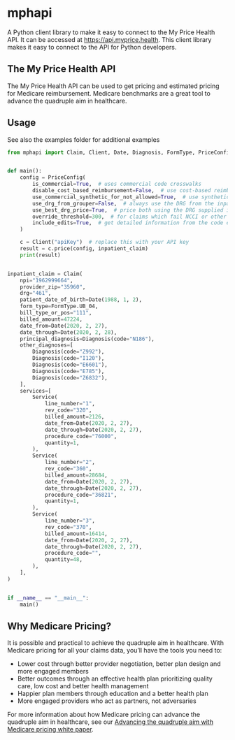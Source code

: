 # mphapi

A Python client library to make it easy to connect to the My Price Health API. It can be accessed at https://api.myprice.health. This client library makes it easy to connect to the API for Python developers.

## The My Price Health API

The My Price Health API can be used to get pricing and estimated pricing for Medicare reimbursement. Medicare benchmarks are a great tool to advance the quadruple aim in healthcare.

## Usage

See also the examples folder for additional examples

```python
from mphapi import Claim, Client, Date, Diagnosis, FormType, PriceConfig, Service


def main():
    config = PriceConfig(
        is_commercial=True,  # uses commercial code crosswalks
        disable_cost_based_reimbursement=False,  # use cost-based reimbursement for MAC priced line-items
        use_commercial_synthetic_for_not_allowed=True,  # use synthetic Medicare for line items not allowed by Medicare, but which may still be paid by commercial plans
        use_drg_from_grouper=False,  # always use the DRG from the inpatient grouper (not applicable with UseBestDRGPrice set to true)
        use_best_drg_price=True,  # price both using the DRG supplied in the claim and the DRG from the grouper and return the lowest price
        override_threshold=300,  # for claims which fail NCCI or other edit rules, override the errors up to this amount to get a price
        include_edits=True,  # get detailed information from the code editor about why a claim failed)
    )

    c = Client("apiKey")  # replace this with your API key
    result = c.price(config, inpatient_claim)
    print(result)


inpatient_claim = Claim(
    npi="1962999664",
    provider_zip="35960",
    drg="461",
    patient_date_of_birth=Date(1988, 1, 2),
    form_type=FormType.UB_04,
    bill_type_or_pos="111",
    billed_amount=47224,
    date_from=Date(2020, 2, 27),
    date_through=Date(2020, 2, 28),
    principal_diagnosis=Diagnosis(code="N186"),
    other_diagnoses=[
        Diagnosis(code="Z992"),
        Diagnosis(code="I120"),
        Diagnosis(code="E6601"),
        Diagnosis(code="E785"),
        Diagnosis(code="Z6832"),
    ],
    services=[
        Service(
            line_number="1",
            rev_code="320",
            billed_amount=2126,
            date_from=Date(2020, 2, 27),
            date_through=Date(2020, 2, 27),
            procedure_code="76000",
            quantity=1,
        ),
        Service(
            line_number="2",
            rev_code="360",
            billed_amount=28684,
            date_from=Date(2020, 2, 27),
            date_through=Date(2020, 2, 27),
            procedure_code="36821",
            quantity=1,
        ),
        Service(
            line_number="3",
            rev_code="370",
            billed_amount=16414,
            date_from=Date(2020, 2, 27),
            date_through=Date(2020, 2, 27),
            procedure_code="",
            quantity=48,
        ),
    ],
)


if __name__ == "__main__":
    main()
```

## Why Medicare Pricing?

It is possible and practical to achieve the quadruple aim in healthcare. With Medicare pricing for all your claims data, you’ll have the tools you need to:

- Lower cost through better provider negotiation, better plan design and more engaged members
- Better outcomes through an effective health plan prioritizing quality care, low cost and better health management
- Happier plan members through education and a better health plan
- More engaged providers who act as partners, not adversaries

For more information about how Medicare pricing can advance the quadruple aim in healthcare, see our [Advancing the quadruple aim with Medicare pricing white paper](https://myprice.health/Advancing%20the%20quadruple%20aim%20with%20Medicare%20pricing%20-%20v2.pdf).
